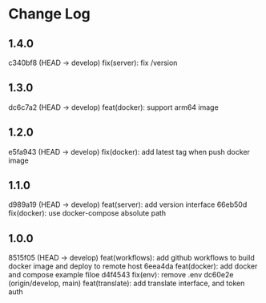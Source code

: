 # Change Log

## 1.4.0

c340bf8 (HEAD -> develop) fix(server): fix /version

## 1.3.0

dc6c7a2 (HEAD -> develop) feat(docker): support arm64 image

## 1.2.0

e5fa943 (HEAD -> develop) fix(docker): add latest tag when push docker image

## 1.1.0

d989a19 (HEAD -> develop) feat(server): add version interface
66eb50d fix(docker): use docker-compose absolute path

## 1.0.0

8515f05 (HEAD -> develop) feat(workflows): add github workflows to build docker image and deploy to remote host
6eea4da feat(docker): add docker and compose example filoe
d4f4543 fix(env): remove .env
dc60e2e (origin/develop, main) feat(translate): add translate interface, and token auth
